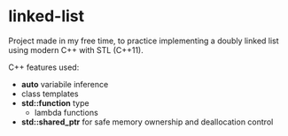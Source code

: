 # linked-list

Project made in my free time, to practice implementing a doubly linked list using modern C++ with STL (C++11).

C++ features used:
- **auto** variabile inference
- class templates
- **std::function** type
  - lambda functions
- **std::shared_ptr** for safe memory ownership and deallocation control


